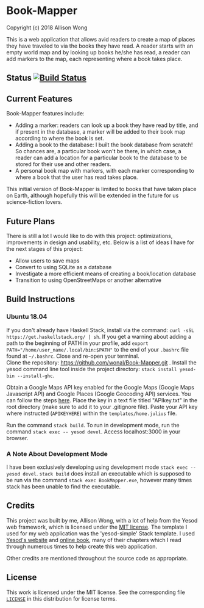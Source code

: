 # Book-Mapper

Copyright (c) 2018 Allison Wong

This is a web application that allows avid readers to create a map of places they have traveled to via the books they have read.  A reader starts with an empty world map and by looking up books he/she has read, a reader can add markers to the map, each representing where a book takes place.  

## Status [![Build Status](https://travis-ci.com/wonal/Book-Mapper.svg?branch=master)](https://travis-ci.com/wonal/Book-Mapper)

## Current Features
Book-Mapper features include:
- Adding a marker: readers can look up a book they have read by title, and if present in the database, a marker will be added to their book map according to where the book is set.  
- Adding a book to the database: I built the book database from scratch!  So chances are, a particular book won't be there, in which case, a reader can add a location for a particular book to the database to be stored for their use and other readers.
- A personal book map with markers, with each marker corresponding to where a book that the user has read takes place.

This initial version of Book-Mapper is limited to books that have taken place on Earth, although hopefully this will be extended in the future for us science-fiction lovers.  

## Future Plans
There is still a lot I would like to do with this project: optimizations, improvements in design and usability, etc.  Below is a list of ideas I have for the next stages of this project:
- Allow users to save maps 
- Convert to using SQLite as a database
- Investigate a more efficient means of creating a book/location database
- Transition to using OpenStreetMaps or another alternative

## Build Instructions

### Ubuntu 18.04 

If you don't already have Haskell Stack, install via the command: `curl -sSL https://get.haskellstack.org/ | sh`.
If you get a warning about adding a path to the beginning of PATH in your profile, add 
`export PATH="/home/user_name/.local/bin:$PATH"` to the end of your `.bashrc` file found at `~/.bashrc`.  Close and re-open your terminal.  
Clone the repository: https://github.com/wonal/Book-Mapper.git .  Install the yesod command line tool inside the project directory: `stack install yesod-bin --install-ghc`. 

Obtain a Google Maps API key enabled for the Google Maps (Google Maps Javascript API) and Google Places (Google Geocoding API) services.  You can follow the steps [here](https://developers.google.com/maps/documentation/javascript/get-api-key).  Place the key in a text file
titled "APIkey.txt" in the root directory (make sure to add it to your .gitignore file).  Paste your API key where instructed (`APIKEYHERE`) within the `templates/home.julius` file.    

Run the command `stack build`.
To run in development mode, run the command `stack exec -- yesod devel`.
Access localhost:3000 in your browser.

### A Note About Development Mode
I have been exclusively developing using development mode `stack exec -- yesod devel`.  `stack build` does install an executable which is supposed to be run via the command `stack exec BookMapper.exe`, however many times stack has been unable to find the executable.  

## Credits
This project was built by me, Allison Wong, with a lot of help from the Yesod web framework, which is licensed under the [MIT license](https://github.com/yesodweb/yesod/blob/master/LICENSE).  The template I used for my web application was the 'yesod-simple' Stack template.  I used [Yesod's website](https://www.yesodweb.com) and [online book](https://www.yesodweb.com/book), many of their chapters which I read through numerous times to help create this web application.

Other credits are mentioned throughout the source code as appropriate.  

## License

This work is licensed under the MIT license.  See the corresponding file [`LICENSE`](https://github.com/wonal/Book-Mapper/blob/master/LICENSE) in this distribution for license terms.

